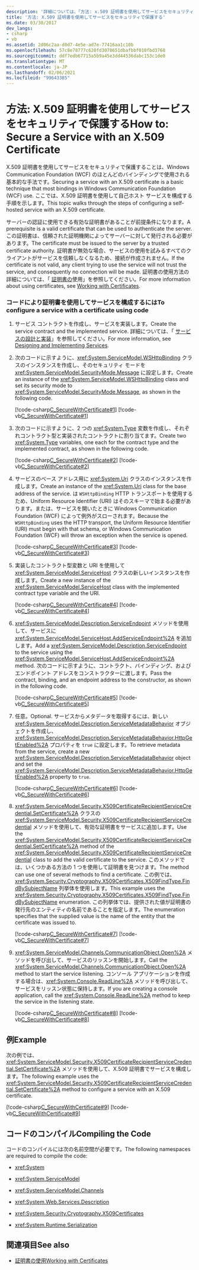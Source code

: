 ```yaml
---
description: '詳細については、「方法: x.509 証明書を使用してサービスをセキュリティで保護する」を参照してください。'
title: '方法: X.509 証明書を使用してサービスをセキュリティで保護する'
ms.date: 03/30/2017
dev_langs:
- csharp
- vb
ms.assetid: 2d06c2aa-d0d7-4e5e-ad7e-77416aa1c10b
ms.openlocfilehash: 57c8e78777c620fd3078651dbafbbf010fbd3768
ms.sourcegitcommit: ddf7edb67715a5b9a45e3dd44536dabc153c1de0
ms.translationtype: MT
ms.contentlocale: ja-JP
ms.lasthandoff: 02/06/2021
ms.locfileid: "99643385"
---
```

# <a name="how-to-secure-a-service-with-an-x509-certificate"></a><span data-ttu-id="7fe66-103">方法: X.509 証明書を使用してサービスをセキュリティで保護する</span><span class="sxs-lookup"><span data-stu-id="7fe66-103">How to: Secure a Service with an X.509 Certificate</span></span>

<span data-ttu-id="7fe66-104">X.509 証明書を使用してサービスをセキュリティで保護することは、Windows Communication Foundation (WCF) のほとんどのバインディングで使用される基本的な手法です。</span><span class="sxs-lookup"><span data-stu-id="7fe66-104">Securing a service with an X.509 certificate is a basic technique that most bindings in Windows Communication Foundation (WCF) use.</span></span> <span data-ttu-id="7fe66-105">ここでは、X.509 証明書を使用して自己ホスト サービスを構成する手順を示します。</span><span class="sxs-lookup"><span data-stu-id="7fe66-105">This topic walks through the steps of configuring a self-hosted service with an X.509 certificate.</span></span>  
  
 <span data-ttu-id="7fe66-106">サーバーの認証に使用できる有効な証明書があることが前提条件になります。</span><span class="sxs-lookup"><span data-stu-id="7fe66-106">A prerequisite is a valid certificate that can be used to authenticate the server.</span></span> <span data-ttu-id="7fe66-107">この証明書は、信頼された証明機関によってサーバーに対して発行される必要があります。</span><span class="sxs-lookup"><span data-stu-id="7fe66-107">The certificate must be issued to the server by a trusted certificate authority.</span></span> <span data-ttu-id="7fe66-108">証明書が無効な場合、サービスの使用を試みるすべてのクライアントがサービスを信頼しなくなるため、接続が作成されません。</span><span class="sxs-lookup"><span data-stu-id="7fe66-108">If the certificate is not valid, any client trying to use the service will not trust the service, and consequently no connection will be made.</span></span> <span data-ttu-id="7fe66-109">証明書の使用方法の詳細については、「 [証明書の](working-with-certificates.md)使用」を参照してください。</span><span class="sxs-lookup"><span data-stu-id="7fe66-109">For more information about using certificates, see [Working with Certificates](working-with-certificates.md).</span></span>  
  
### <a name="to-configure-a-service-with-a-certificate-using-code"></a><span data-ttu-id="7fe66-110">コードにより証明書を使用してサービスを構成するには</span><span class="sxs-lookup"><span data-stu-id="7fe66-110">To configure a service with a certificate using code</span></span>  
  
1. <span data-ttu-id="7fe66-111">サービス コントラクトを作成し、サービスを実装します。</span><span class="sxs-lookup"><span data-stu-id="7fe66-111">Create the service contract and the implemented service.</span></span> <span data-ttu-id="7fe66-112">詳細については、「 [サービスの設計と実装](../designing-and-implementing-services.md)」を参照してください。</span><span class="sxs-lookup"><span data-stu-id="7fe66-112">For more information, see [Designing and Implementing Services](../designing-and-implementing-services.md).</span></span>  
  
2. <span data-ttu-id="7fe66-113">次のコードに示すように、<xref:System.ServiceModel.WSHttpBinding> クラスのインスタンスを作成し、そのセキュリティ モードを <xref:System.ServiceModel.SecurityMode.Message> に設定します。</span><span class="sxs-lookup"><span data-stu-id="7fe66-113">Create an instance of the <xref:System.ServiceModel.WSHttpBinding> class and set its security mode to <xref:System.ServiceModel.SecurityMode.Message>, as shown in the following code.</span></span>  
  
     [!code-csharp[C_SecureWithCertificate#1](../../../../samples/snippets/csharp/VS_Snippets_CFX/c_securewithcertificate/cs/source.cs#1)]
     [!code-vb[C_SecureWithCertificate#1](../../../../samples/snippets/visualbasic/VS_Snippets_CFX/c_securewithcertificate/vb/source.vb#1)]  
  
3. <span data-ttu-id="7fe66-114">次のコードに示すように、2 つの <xref:System.Type> 変数を作成し、それぞれコントラクト型と実装されたコントラクトに割り当てます。</span><span class="sxs-lookup"><span data-stu-id="7fe66-114">Create two <xref:System.Type> variables, one each for the contract type and the implemented contract, as shown in the following code.</span></span>  
  
     [!code-csharp[C_SecureWithCertificate#2](../../../../samples/snippets/csharp/VS_Snippets_CFX/c_securewithcertificate/cs/source.cs#2)]
     [!code-vb[C_SecureWithCertificate#2](../../../../samples/snippets/visualbasic/VS_Snippets_CFX/c_securewithcertificate/vb/source.vb#2)]  
  
4. <span data-ttu-id="7fe66-115">サービスのベース アドレス用に <xref:System.Uri> クラスのインスタンスを作成します。</span><span class="sxs-lookup"><span data-stu-id="7fe66-115">Create an instance of the <xref:System.Uri> class for the base address of the service.</span></span> <span data-ttu-id="7fe66-116">は `WSHttpBinding` HTTP トランスポートを使用するため、Uniform Resource Identifier (URI) はそのスキーマで始まる必要があります。または、サービスを開いたときに Windows Communication Foundation (WCF) によって例外がスローされます。</span><span class="sxs-lookup"><span data-stu-id="7fe66-116">Because the `WSHttpBinding` uses the HTTP transport, the Uniform Resource Identifier (URI) must begin with that schema, or Windows Communication Foundation (WCF) will throw an exception when the service is opened.</span></span>  
  
     [!code-csharp[C_SecureWithCertificate#3](../../../../samples/snippets/csharp/VS_Snippets_CFX/c_securewithcertificate/cs/source.cs#3)]
     [!code-vb[C_SecureWithCertificate#3](../../../../samples/snippets/visualbasic/VS_Snippets_CFX/c_securewithcertificate/vb/source.vb#3)]  
  
5. <span data-ttu-id="7fe66-117">実装したコントラクト型変数と URI を使用して <xref:System.ServiceModel.ServiceHost> クラスの新しいインスタンスを作成します。</span><span class="sxs-lookup"><span data-stu-id="7fe66-117">Create a new instance of the <xref:System.ServiceModel.ServiceHost> class with the implemented contract type variable and the URI.</span></span>  
  
     [!code-csharp[C_SecureWithCertificate#4](../../../../samples/snippets/csharp/VS_Snippets_CFX/c_securewithcertificate/cs/source.cs#4)]
     [!code-vb[C_SecureWithCertificate#4](../../../../samples/snippets/visualbasic/VS_Snippets_CFX/c_securewithcertificate/vb/source.vb#4)]  
  
6. <span data-ttu-id="7fe66-118"><xref:System.ServiceModel.Description.ServiceEndpoint> メソッドを使用して、サービスに <xref:System.ServiceModel.ServiceHost.AddServiceEndpoint%2A> を追加します。</span><span class="sxs-lookup"><span data-stu-id="7fe66-118">Add a <xref:System.ServiceModel.Description.ServiceEndpoint> to the service using the <xref:System.ServiceModel.ServiceHost.AddServiceEndpoint%2A> method.</span></span> <span data-ttu-id="7fe66-119">次のコードに示すように、コントラクト、バインディング、およびエンドポイント アドレスをコンストラクターに渡します。</span><span class="sxs-lookup"><span data-stu-id="7fe66-119">Pass the contract, binding, and an endpoint address to the constructor, as shown in the following code.</span></span>  
  
     [!code-csharp[C_SecureWithCertificate#5](../../../../samples/snippets/csharp/VS_Snippets_CFX/c_securewithcertificate/cs/source.cs#5)]
     [!code-vb[C_SecureWithCertificate#5](../../../../samples/snippets/visualbasic/VS_Snippets_CFX/c_securewithcertificate/vb/source.vb#5)]  
  
7. <span data-ttu-id="7fe66-120">任意。</span><span class="sxs-lookup"><span data-stu-id="7fe66-120">Optional.</span></span> <span data-ttu-id="7fe66-121">サービスからメタデータを取得するには、新しい <xref:System.ServiceModel.Description.ServiceMetadataBehavior> オブジェクトを作成し、<xref:System.ServiceModel.Description.ServiceMetadataBehavior.HttpGetEnabled%2A> プロパティを `true` に設定します。</span><span class="sxs-lookup"><span data-stu-id="7fe66-121">To retrieve metadata from the service, create a new <xref:System.ServiceModel.Description.ServiceMetadataBehavior> object and set the <xref:System.ServiceModel.Description.ServiceMetadataBehavior.HttpGetEnabled%2A> property to `true`.</span></span>  
  
     [!code-csharp[C_SecureWithCertificate#6](../../../../samples/snippets/csharp/VS_Snippets_CFX/c_securewithcertificate/cs/source.cs#6)]
     [!code-vb[C_SecureWithCertificate#6](../../../../samples/snippets/visualbasic/VS_Snippets_CFX/c_securewithcertificate/vb/source.vb#6)]  
  
8. <span data-ttu-id="7fe66-122"><xref:System.ServiceModel.Security.X509CertificateRecipientServiceCredential.SetCertificate%2A> クラスの <xref:System.ServiceModel.Security.X509CertificateRecipientServiceCredential> メソッドを使用して、有効な証明書をサービスに追加します。</span><span class="sxs-lookup"><span data-stu-id="7fe66-122">Use the <xref:System.ServiceModel.Security.X509CertificateRecipientServiceCredential.SetCertificate%2A> method of the <xref:System.ServiceModel.Security.X509CertificateRecipientServiceCredential> class to add the valid certificate to the service.</span></span> <span data-ttu-id="7fe66-123">このメソッドでは、いくつかある方法の 1 つを使用して証明書を見つけます。</span><span class="sxs-lookup"><span data-stu-id="7fe66-123">The method can use one of several methods to find a certificate.</span></span> <span data-ttu-id="7fe66-124">この例では、<xref:System.Security.Cryptography.X509Certificates.X509FindType.FindBySubjectName> 列挙体を使用します。</span><span class="sxs-lookup"><span data-stu-id="7fe66-124">This example uses the <xref:System.Security.Cryptography.X509Certificates.X509FindType.FindBySubjectName> enumeration.</span></span> <span data-ttu-id="7fe66-125">この列挙体では、提供された値が証明書の発行先のエンティティの名前であることを指定します。</span><span class="sxs-lookup"><span data-stu-id="7fe66-125">The enumeration specifies that the supplied value is the name of the entity that the certificate was issued to.</span></span>  
  
     [!code-csharp[C_SecureWithCertificate#7](../../../../samples/snippets/csharp/VS_Snippets_CFX/c_securewithcertificate/cs/source.cs#7)]
     [!code-vb[C_SecureWithCertificate#7](../../../../samples/snippets/visualbasic/VS_Snippets_CFX/c_securewithcertificate/vb/source.vb#7)]  
  
9. <span data-ttu-id="7fe66-126"><xref:System.ServiceModel.Channels.CommunicationObject.Open%2A> メソッドを呼び出して、サービスのリッスンを開始します。</span><span class="sxs-lookup"><span data-stu-id="7fe66-126">Call the <xref:System.ServiceModel.Channels.CommunicationObject.Open%2A> method to start the service listening.</span></span> <span data-ttu-id="7fe66-127">コンソール アプリケーションを作成する場合は、<xref:System.Console.ReadLine%2A> メソッドを呼び出して、サービスをリッスン状態に保持します。</span><span class="sxs-lookup"><span data-stu-id="7fe66-127">If you are creating a console application, call the <xref:System.Console.ReadLine%2A> method to keep the service in the listening state.</span></span>  
  
     [!code-csharp[C_SecureWithCertificate#8](../../../../samples/snippets/csharp/VS_Snippets_CFX/c_securewithcertificate/cs/source.cs#8)]
     [!code-vb[C_SecureWithCertificate#8](../../../../samples/snippets/visualbasic/VS_Snippets_CFX/c_securewithcertificate/vb/source.vb#8)]  
  
## <a name="example"></a><span data-ttu-id="7fe66-128">例</span><span class="sxs-lookup"><span data-stu-id="7fe66-128">Example</span></span>  

 <span data-ttu-id="7fe66-129">次の例では、<xref:System.ServiceModel.Security.X509CertificateRecipientServiceCredential.SetCertificate%2A> メソッドを使用して、X.509 証明書でサービスを構成します。</span><span class="sxs-lookup"><span data-stu-id="7fe66-129">The following example uses the <xref:System.ServiceModel.Security.X509CertificateRecipientServiceCredential.SetCertificate%2A> method to configure a service with an X.509 certificate.</span></span>  
  
 [!code-csharp[C_SecureWithCertificate#9](../../../../samples/snippets/csharp/VS_Snippets_CFX/c_securewithcertificate/cs/source.cs#9)]
 [!code-vb[C_SecureWithCertificate#9](../../../../samples/snippets/visualbasic/VS_Snippets_CFX/c_securewithcertificate/vb/source.vb#9)]  
  
## <a name="compiling-the-code"></a><span data-ttu-id="7fe66-130">コードのコンパイル</span><span class="sxs-lookup"><span data-stu-id="7fe66-130">Compiling the Code</span></span>  

 <span data-ttu-id="7fe66-131">コードのコンパイルには次の名前空間が必要です。</span><span class="sxs-lookup"><span data-stu-id="7fe66-131">The following namespaces are required to compile the code:</span></span>  
  
- <xref:System>  
  
- <xref:System.ServiceModel>  
  
- <xref:System.ServiceModel.Channels>  
  
- <xref:System.Web.Services.Description>  
  
- <xref:System.Security.Cryptography.X509Certificates>  
  
- <xref:System.Runtime.Serialization>  
  
## <a name="see-also"></a><span data-ttu-id="7fe66-132">関連項目</span><span class="sxs-lookup"><span data-stu-id="7fe66-132">See also</span></span>

- [<span data-ttu-id="7fe66-133">証明書の使用</span><span class="sxs-lookup"><span data-stu-id="7fe66-133">Working with Certificates</span></span>](working-with-certificates.md)

